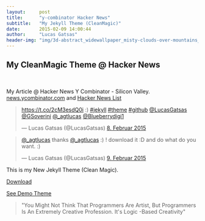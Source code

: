 ```yaml
---
layout:     post
title:      "y-combinator Hacker News"
subtitle:   "My Jekyll Theme (CleanMagic)"
date:       2015-02-09 14:00:44
author:     "Lucas Gatsas"
header-img: "img/3d-abstract_widewallpaper_misty-clouds-over-mountains_57245.jpg"
---
```

<h2 class="section-heading">My CleanMagic Theme @ Hacker News</h2>



 

<br>
<!--
<div class="row">
        <div class="col-md-4"></div>
        <div class="col-md-4"><img class="img-circle img-responsive img-center" src="{{ site.baseurl }}/img/9k=.jpg" alt="">  <h3>Helen V. Holmes
                    <small>Designer and Front-End Web Developer @Capital One - U.S.A</small>
                </h3></div>
        <div class="col-md-4"></div>
      </div>
-->

<!--
<a href="#">
    <img src="{{ site.baseurl }}/img/y-hacker-news-lg-001.png" alt="Post Sample Image" style="width:100%">
</a>
-->


My Article @ Hacker News Y Combinator - Silicon Valley. 
[news.ycombinator.com](https://news.ycombinator.com/item?id=9019283) and 
[Hacker News List](https://news.ycombinator.com/newest) 

<blockquote class="twitter-tweet tw-align-center" data-link-color="#666" lang="de"><p><a href="https://t.co/2cM3esdQ0i">https://t.co/2cM3esdQ0i</a> :) <a href="https://twitter.com/hashtag/jekyll?src=hash">#jekyll</a> <a href="https://twitter.com/hashtag/theme?src=hash">#theme</a> <a href="https://twitter.com/hashtag/github?src=hash">#github</a> <a href="https://twitter.com/LucasGatsas">@LucasGatsas</a> <a href="https://twitter.com/GSoverini">@GSoverini</a> <a href="https://twitter.com/_agtlucas">@_agtlucas</a> <a href="https://twitter.com/Blueberrydigi1">@Blueberrydigi1</a></p>&mdash; Lucas Gatsas (@LucasGatsas) <a href="https://twitter.com/LucasGatsas/status/564572577608519681">8. Februar 2015</a></blockquote>
<script async src="//platform.twitter.com/widgets.js" charset="utf-8"></script>


<blockquote class="twitter-tweet tw-align-center" data-link-color="#666" lang="de"><p><a href="https://twitter.com/_agtlucas">@_agtlucas</a> thanks <a href="https://twitter.com/_agtlucas">@_agtlucas</a> :) ! download it :D and do what do you want. :)</p>&mdash; Lucas Gatsas (@LucasGatsas) <a href="https://twitter.com/LucasGatsas/status/564575255684190208">9. Februar 2015</a></blockquote>
<script async src="//platform.twitter.com/widgets.js" charset="utf-8"></script>


This is my New Jekyll Theme (Clean Magic). 

[Download](https://github.com/SpaceG/CleanMagic) 


[See Demo Theme](https://spaceg.github.io/) 

<!--
<a href="#">
    <img src="{{ site.baseurl }}/img/y-hacker-news-lg-002.png" alt="Post Sample Image" style="width:100%">
</a>

-->

<blockquote>"You Might Not Think That Programmers Are Artist, But Programmers Is An Extremely Creative Profession. It's Logic -Based Creativity"

</blockquote>

